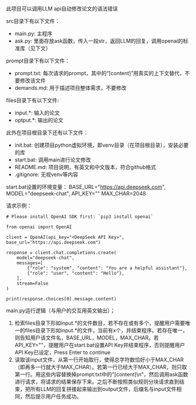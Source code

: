 此项目可以调用LLM api自动修改论文的语法错误

src目录下有以下文件：
- main.py: 主程序
- ask.py: 里面存放ask函数，传入一段str，返回LLM的回复，调用openai的标准库（见下文）

prompt目录下有以下文件：
- prompt.txt: 每次请求的prompt，其中的“[content]”用真实的上下文替代，不要修改该文件
- demands.md: 用于描述项目整体需求，不要修改

files目录下有以下文件:
- input.\*: 输入的论文
- optput.\*: 输出的论文

此外在项目根目录下还有以下文件：
- init.bat: 创建项目python虚拟环境，即venv目录（在项目根目录），安装必要的库
- start.bat: 调用main进行论文修改
- README.md: 项目说明，有英文和中文版本，符合github格式
- .gitignore: 无视venv等内容

start.bat设置的环境变量：
BASE_URL="https://api.deepseek.com",
MODEL="deepseek-chat",
API_KEY="<DeepSeek API Key>"
MAX_CHAR=2048

请求示例：
```
# Please install OpenAI SDK first: `pip3 install openai`

from openai import OpenAI

client = OpenAI(api_key="<DeepSeek API Key>", base_url="https://api.deepseek.com")

response = client.chat.completions.create(
    model="deepseek-chat",
    messages=[
        {"role": "system", "content": "You are a helpful assistant"},
        {"role": "user", "content": "Hello"},
    ],
    stream=False
)

print(response.choices[0].message.content)
```

main.py运行逻辑（与用户的交互用英文输出）；
1. 检索files目录下形如input.\*的文件数目，若不存在或有多个，提醒用户需要唯一的files目录下形如input.\*的文件，当前有x个，并结束程序。若存在唯一，则告知用户该文件名，BASE_URL，MODEL，MAX_CHAR。若API_KEY="<DeepSeek API Key>"，提醒用户在start.bat设置API Key并结束程序，否则提醒用户API Key已设定，Press Enter to continue
2. 读取该input文件，从第一行开始取行，使得总字符数恰好小于MAX_CHAR（即再多一行就大于MAX_CHAR）。若第一行已经大于MAX_CHAR，则只取第一行。用这些内容替换掉prompt.txt中的"[content]\n"，然后调用ask函数进行请求，将请求的结果保存下来。之后不断按照类似规则分块请求直到结束，把所有LLM的回复拼接起来输出到output文件，后缀名与input文件相同，然后提示用户任务成功。